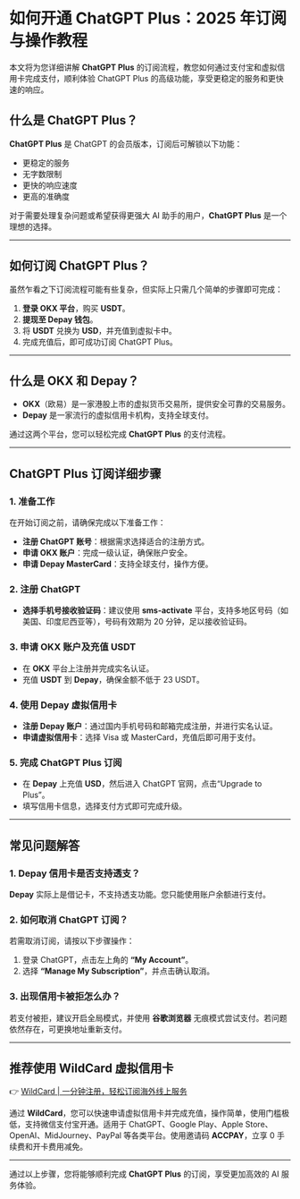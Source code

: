# 如何开通 ChatGPT Plus：2025 年订阅与操作教程

本文将为您详细讲解 **ChatGPT Plus** 的订阅流程，教您如何通过支付宝和虚拟信用卡完成支付，顺利体验 ChatGPT Plus 的高级功能，享受更稳定的服务和更快速的响应。

## 什么是 ChatGPT Plus？

**ChatGPT Plus** 是 ChatGPT 的会员版本，订阅后可解锁以下功能：

- 更稳定的服务
- 无字数限制
- 更快的响应速度
- 更高的准确度

对于需要处理复杂问题或希望获得更强大 AI 助手的用户，**ChatGPT Plus** 是一个理想的选择。

---

## 如何订阅 ChatGPT Plus？

虽然乍看之下订阅流程可能有些复杂，但实际上只需几个简单的步骤即可完成：

1. **登录 OKX 平台**，购买 **USDT**。
2. **提现至 Depay 钱包**。
3. 将 **USDT** 兑换为 **USD**，并充值到虚拟卡中。
4. 完成充值后，即可成功订阅 ChatGPT Plus。

---

## 什么是 OKX 和 Depay？

- **OKX**（欧易）是一家港股上市的虚拟货币交易所，提供安全可靠的交易服务。
- **Depay** 是一家流行的虚拟信用卡机构，支持全球支付。

通过这两个平台，您可以轻松完成 **ChatGPT Plus** 的支付流程。

---

## ChatGPT Plus 订阅详细步骤

### 1. 准备工作

在开始订阅之前，请确保完成以下准备工作：

- **注册 ChatGPT 账号**：根据需求选择适合的注册方式。
- **申请 OKX 账户**：完成一级认证，确保账户安全。
- **申请 Depay MasterCard**：支持全球支付，操作方便。

### 2. 注册 ChatGPT

- **选择手机号接收验证码**：建议使用 **sms-activate** 平台，支持多地区号码（如美国、印度尼西亚等），号码有效期为 20 分钟，足以接收验证码。

### 3. 申请 OKX 账户及充值 USDT

- 在 **OKX** 平台上注册并完成实名认证。
- 充值 **USDT** 到 **Depay**，确保金额不低于 23 USDT。

### 4. 使用 Depay 虚拟信用卡

- **注册 Depay 账户**：通过国内手机号码和邮箱完成注册，并进行实名认证。
- **申请虚拟信用卡**：选择 Visa 或 MasterCard，充值后即可用于支付。

### 5. 完成 ChatGPT Plus 订阅

- 在 **Depay** 上充值 **USD**，然后进入 ChatGPT 官网，点击“Upgrade to Plus”。
- 填写信用卡信息，选择支付方式即可完成升级。

---

## 常见问题解答

### 1. Depay 信用卡是否支持透支？

**Depay** 实际上是借记卡，不支持透支功能。您只能使用账户余额进行支付。

### 2. 如何取消 ChatGPT 订阅？

若需取消订阅，请按以下步骤操作：

1. 登录 ChatGPT，点击左上角的 **“My Account”**。
2. 选择 **“Manage My Subscription”**，并点击确认取消。

### 3. 出现信用卡被拒怎么办？

若支付被拒，建议开启全局模式，并使用 **谷歌浏览器** 无痕模式尝试支付。若问题依然存在，可更换地址重新支付。

---

## 推荐使用 WildCard 虚拟信用卡

👉 [WildCard | 一分钟注册，轻松订阅海外线上服务](https://bbtdd.com/WildCard)

通过 **WildCard**，您可以快速申请虚拟信用卡并完成充值，操作简单，使用门槛极低，支持微信支付宝开通。适用于 ChatGPT、Google Play、Apple Store、OpenAI、MidJourney、PayPal 等各类平台。使用邀请码 **ACCPAY**，立享 0 手续费和开卡费用减免。

---

通过以上步骤，您将能够顺利完成 **ChatGPT Plus** 的订阅，享受更加高效的 AI 服务体验。